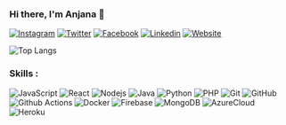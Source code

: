 ### Hi there, I'm Anjana 👋

[![Instagram](https://img.shields.io/badge/Instagram-222222?&style=flat-square&logo=instagram&logoColor=white&link=https://www.instagram.com/di_nethra_99)](https://www.instagram.com/di_nethra_99/)
[![Twitter](https://img.shields.io/badge/-Twitter-222222?style=flat-square&logo=twitter&logoColor=white&link=https://twitter.com/anjana_dinethra/)](https://twitter.com/anjana_dinethra/)
[![Facebook](https://img.shields.io/badge/Facebook-222222?&style=flat-square&logo=facebook&logoColor=white&link=https://www.facebook.com/anjana.dinethrasamarakoon)](https://www.facebook.com/anjana.dinethrasamarakoon/)
[![Linkedin](https://img.shields.io/badge/-LinkedIn-222222?style=flat-square&logo=Linkedin&logoColor=white&link=https://www.linkedin.com/in/anjana-dinethra-samarakoon/)](https://www.linkedin.com/in/anjana-dinethra-samarakoon-66540a1a1/)
[![Website](https://img.shields.io/badge/WebSite-222222?&style=flat-square&logo=google-chrome&logoColor=white&link=https://di-nethra.github.io)](https://di-nethra.github.io/)
<br/>

![Top Langs](https://github-readme-stats.vercel.app/api/top-langs/?username=di-nethra&layout=compact)


### Skills : <br/>

![JavaScript](https://img.shields.io/badge/-JavaScript-black?style=flat-square&logo=javascript)
![React](https://img.shields.io/badge/-React.js-2088FF?style=flat-square&logo=react)
![Nodejs](https://img.shields.io/badge/-Nodejs-black?style=flat-square&logo=Node.js)
![Java](https://img.shields.io/badge/-Java-red?style=flat-square&logo=java)
![Python](https://img.shields.io/badge/-Python-black?style=flat-square&logo=python)
![PHP](https://img.shields.io/badge/PHP-black?style=flat-square&logo=php)
![Git](https://img.shields.io/badge/-Git-black?style=flat-square&logo=git)
![GitHub](https://img.shields.io/badge/-GitHub-181717?style=flat-square&logo=github)
![Github Actions](http://img.shields.io/badge/-Github%20Actions-2088FF?style=flat-square&logo=github-actions&logoColor=ffffff)
![Docker](https://img.shields.io/badge/-Docker-black?style=flat-square&logo=docker)
![Firebase](https://img.shields.io/badge/Firebase-007ACC?style=flat-square&logo=firebase)
![MongoDB](https://img.shields.io/badge/-MongoDB-black?style=flat-square&logo=mongodb)
![AzureCloud](https://img.shields.io/badge/Microsoft%20Azure-02569B?style=flat-square&logo=microsoft-azure)
![Heroku](https://img.shields.io/badge/-Heroku-430098?style=flat-square&logo=heroku)
